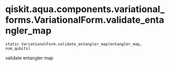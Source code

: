 # qiskit.aqua.components.variational\_forms.VariationalForm.validate\_entangler\_map

`static VariationalForm.validate_entangler_map(entangler_map, num_qubits)`

validate entangler map
